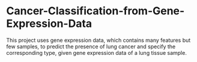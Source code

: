 # Cancer-Classification-from-Gene-Expression-Data
This project uses gene expression data, which contains many features but few samples, to predict the presence of lung cancer and specify the corresponding type, given gene expression data of a lung tissue sample.
